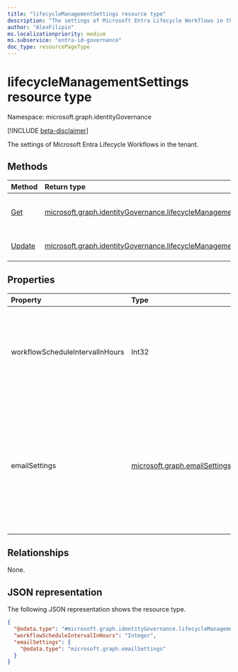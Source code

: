 ```yaml
---
title: "lifecycleManagementSettings resource type"
description: "The settings of Microsoft Entra Lifecycle Workflows in the tenant."
author: "AlexFilipin"
ms.localizationpriority: medium
ms.subservice: "entra-id-governance"
doc_type: resourcePageType
---
```


# lifecycleManagementSettings resource type

Namespace: microsoft.graph.identityGovernance

[!INCLUDE [beta-disclaimer](../../includes/beta-disclaimer.md)]

The settings of Microsoft Entra Lifecycle Workflows in the tenant.

## Methods

|Method|Return type|Description|
|:---|:---|:---|
|[Get](../api/identitygovernance-lifecyclemanagementsettings-get.md)|[microsoft.graph.identityGovernance.lifecycleManagementSettings](../resources/identitygovernance-lifecyclemanagementsettings.md)|Read the properties and relationships of a [lifecycleManagementSettings](../resources/identitygovernance-lifecyclemanagementsettings.md) object.|
|[Update](../api/identitygovernance-lifecyclemanagementsettings-update.md)|[microsoft.graph.identityGovernance.lifecycleManagementSettings](../resources/identitygovernance-lifecyclemanagementsettings.md)|Update the properties of a [lifecycleManagementSettings](../resources/identitygovernance-lifecyclemanagementsettings.md) object.|

## Properties

|Property|Type|Description|
|:---|:---|:---|
|workflowScheduleIntervalInHours|Int32|The interval in hours at which all [workflows](../resources/identitygovernance-workflow.md) running in the tenant should be scheduled for execution. This interval has a minimum value of 1 and a maximum value of 24. The default value is 3 hours. |
|emailSettings|[microsoft.graph.emailSettings](../resources/emailsettings.md)|Defines the settings for emails sent out from email-specific [tasks](../resources/identitygovernance-task.md) within workflows. Accepts 2 parameters<br><br>senderDomain- Defines the domain of who is sending the email. <br>useCompanyBranding- A boolean value that defines if company branding is to be used with the email.|

## Relationships

None.

## JSON representation

The following JSON representation shows the resource type.
<!-- {
  "blockType": "resource",
  "keyProperty": "id",
  "@odata.type": "microsoft.graph.identityGovernance.lifecycleManagementSettings",
  "openType": false
}
-->
``` json
{
  "@odata.type": "#microsoft.graph.identityGovernance.lifecycleManagementSettings",
  "workflowScheduleIntervalInHours": "Integer",
  "emailSettings": {
    "@odata.type": "microsoft.graph.emailSettings"
  }
}
```
